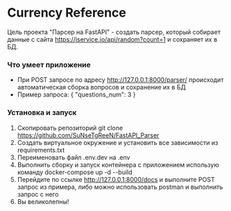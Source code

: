 # Currency Reference
Цель проекта "Парсер на FastAPI" - создать парсер, который собирает данные с сайта https://jservice.io/api/random?count=1
и сохраняет их в БД.
### Что умеет приложение
- При POST запросе по адресу http://127.0.0.1:8000/parser/ происходит автоматическая сборка вопросов и сохранение их в БД
- Пример запроса: { "questions_num": 3 }
### Установка и запуск
1. Скопировать репозиторий git clone https://github.com/SuNseTgReeN/FastAPI_Parser
2. Создать виртуальное окружение и установить все зависимости из requirements.txt
3. Переименовать файл .env.dev на .env
4. Выполнить сборку и запуск контейнера с приложением использую команду docker-compose up -d --build
5. Перейдите по ссылке http://127.0.0.1:8000/docs и выполните POST запрос из примера, либо можно использовать postman и выполнить запрос с него
6. Вы великолепны!
